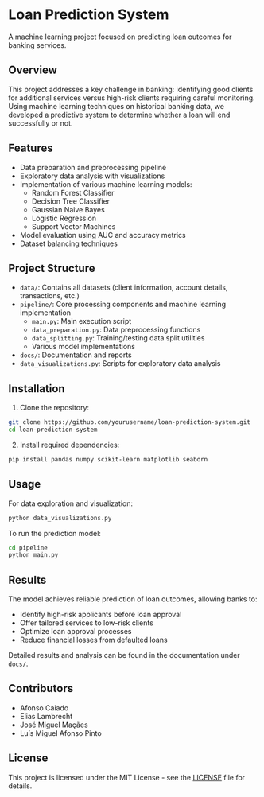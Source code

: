 # Loan Prediction System

A machine learning project focused on predicting loan outcomes for banking services.

## Overview

This project addresses a key challenge in banking: identifying good clients for additional services versus high-risk clients requiring careful monitoring. Using machine learning techniques on historical banking data, we developed a predictive system to determine whether a loan will end successfully or not.

## Features

- Data preparation and preprocessing pipeline
- Exploratory data analysis with visualizations
- Implementation of various machine learning models:
  - Random Forest Classifier
  - Decision Tree Classifier
  - Gaussian Naive Bayes
  - Logistic Regression
  - Support Vector Machines
- Model evaluation using AUC and accuracy metrics
- Dataset balancing techniques

## Project Structure

- `data/`: Contains all datasets (client information, account details, transactions, etc.)
- `pipeline/`: Core processing components and machine learning implementation
  - `main.py`: Main execution script
  - `data_preparation.py`: Data preprocessing functions
  - `data_splitting.py`: Training/testing data split utilities
  - Various model implementations
- `docs/`: Documentation and reports
- `data_visualizations.py`: Scripts for exploratory data analysis

## Installation

1. Clone the repository:
```bash
git clone https://github.com/yourusername/loan-prediction-system.git
cd loan-prediction-system
```

2. Install required dependencies:
```bash
pip install pandas numpy scikit-learn matplotlib seaborn
```

## Usage

For data exploration and visualization:
```bash
python data_visualizations.py
```

To run the prediction model:
```bash
cd pipeline
python main.py
```

## Results

The model achieves reliable prediction of loan outcomes, allowing banks to:
- Identify high-risk applicants before loan approval
- Offer tailored services to low-risk clients
- Optimize loan approval processes
- Reduce financial losses from defaulted loans

Detailed results and analysis can be found in the documentation under `docs/`.

## Contributors

- Afonso Caiado
- Elias Lambrecht
- José Miguel Maçães
- Luís Miguel Afonso Pinto

## License

This project is licensed under the MIT License - see the [LICENSE](LICENSE) file for details.